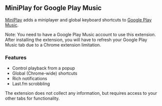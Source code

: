 ## MiniPlay for Google Play Music
[MiniPlay](https://chrome.google.com/webstore/detail/miniplay/dfddfiedihbijfeacjamchlliogmjjnd) adds a miniplayer and global keyboard shortcuts to [Google Play Music](https://play.google.com/music/listen).

Note: You need to have a Google Play Music account to use this extension. After installing the extension, you will have to refresh your Google Play Music tab due to a Chrome extension limitation.

### Features

- Control playback from a popup
- Global (Chrome-wide) shortcuts
- Rich notifications
- Last.fm scrobbling

The extension does not collect any information, but requires access to your other tabs for functionality.
